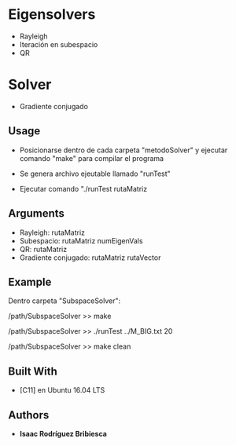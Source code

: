 # Eigensolvers

* Rayleigh
* Iteración en subespacio
* QR

# Solver

* Gradiente conjugado

## Usage

- Posicionarse dentro de cada carpeta "metodoSolver" y ejecutar comando "make" para compilar el programa

- Se genera archivo ejeutable llamado "runTest"

- Ejecutar comando "./runTest rutaMatriz

## Arguments

* Rayleigh: rutaMatriz
* Subespacio: rutaMatriz numEigenVals
* QR: rutaMatriz
* Gradiente conjugado: rutaMatriz rutaVector

## Example

Dentro carpeta "SubspaceSolver":

/path/SubspaceSolver >> make

/path/SubspaceSolver >> ./runTest ../M_BIG.txt 20

/path/SubspaceSolver >> make clean

## Built With

* [C11] en Ubuntu 16.04 LTS

## Authors

* **Isaac Rodríguez Bribiesca**
